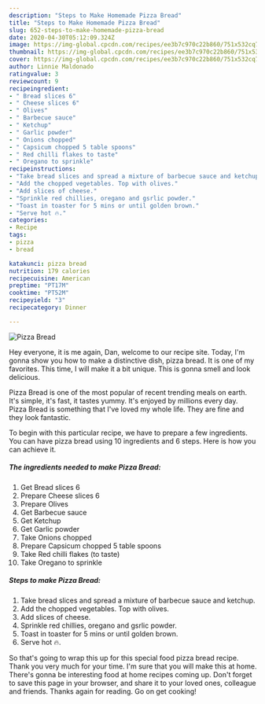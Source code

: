 ```yaml
---
description: "Steps to Make Homemade Pizza Bread"
title: "Steps to Make Homemade Pizza Bread"
slug: 652-steps-to-make-homemade-pizza-bread
date: 2020-04-30T05:12:09.324Z
image: https://img-global.cpcdn.com/recipes/ee3b7c970c22b860/751x532cq70/pizza-bread-recipe-main-photo.jpg
thumbnail: https://img-global.cpcdn.com/recipes/ee3b7c970c22b860/751x532cq70/pizza-bread-recipe-main-photo.jpg
cover: https://img-global.cpcdn.com/recipes/ee3b7c970c22b860/751x532cq70/pizza-bread-recipe-main-photo.jpg
author: Linnie Maldonado
ratingvalue: 3
reviewcount: 9
recipeingredient:
- " Bread slices 6"
- " Cheese slices 6"
- " Olives"
- " Barbecue sauce"
- " Ketchup"
- " Garlic powder"
- " Onions chopped"
- " Capsicum chopped 5 table spoons"
- " Red chilli flakes to taste"
- " Oregano to sprinkle"
recipeinstructions:
- "Take bread slices and spread a mixture of barbecue sauce and ketchup."
- "Add the chopped vegetables. Top with olives."
- "Add slices of cheese."
- "Sprinkle red chillies, oregano and gsrlic powder."
- "Toast in toaster for 5 mins or until golden brown."
- "Serve hot 🔥."
categories:
- Recipe
tags:
- pizza
- bread

katakunci: pizza bread 
nutrition: 179 calories
recipecuisine: American
preptime: "PT17M"
cooktime: "PT52M"
recipeyield: "3"
recipecategory: Dinner

---
```



![Pizza Bread](https://img-global.cpcdn.com/recipes/ee3b7c970c22b860/751x532cq70/pizza-bread-recipe-main-photo.jpg)

Hey everyone, it is me again, Dan, welcome to our recipe site. Today, I'm gonna show you how to make a distinctive dish, pizza bread. It is one of my favorites. This time, I will make it a bit unique. This is gonna smell and look delicious.

Pizza Bread is one of the most popular of recent trending meals on earth. It's simple, it's fast, it tastes yummy. It's enjoyed by millions every day. Pizza Bread is something that I've loved my whole life. They are fine and they look fantastic.




To begin with this particular recipe, we have to prepare a few ingredients. You can have pizza bread using 10 ingredients and 6 steps. Here is how you can achieve it.

<!--inarticleads1-->

##### The ingredients needed to make Pizza Bread:

1. Get  Bread slices 6
1. Prepare  Cheese slices 6
1. Prepare  Olives
1. Get  Barbecue sauce
1. Get  Ketchup
1. Get  Garlic powder
1. Take  Onions chopped
1. Prepare  Capsicum chopped 5 table spoons
1. Take  Red chilli flakes (to taste)
1. Take  Oregano to sprinkle




<!--inarticleads2-->

##### Steps to make Pizza Bread:

1. Take bread slices and spread a mixture of barbecue sauce and ketchup.
1. Add the chopped vegetables. Top with olives.
1. Add slices of cheese.
1. Sprinkle red chillies, oregano and gsrlic powder.
1. Toast in toaster for 5 mins or until golden brown.
1. Serve hot 🔥.




So that's going to wrap this up for this special food pizza bread recipe. Thank you very much for your time. I'm sure that you will make this at home. There's gonna be interesting food at home recipes coming up. Don't forget to save this page in your browser, and share it to your loved ones, colleague and friends. Thanks again for reading. Go on get cooking!
